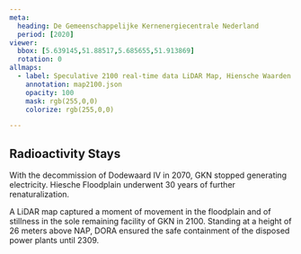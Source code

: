 ```yaml
---
meta:
  heading: De Gemeenschappelijke Kernenergiecentrale Nederland
  period: [2020]
viewer:
  bbox: [5.639145,51.88517,5.685655,51.913869]
  rotation: 0
allmaps:
  - label: Speculative 2100 real-time data LiDAR Map, Hiensche Waarden. 2023. 420x240 mm. Scale 1:10000. The Berlage.
    annotation: map2100.json
    opacity: 100
    mask: rgb(255,0,0)
    colorize: rgb(255,0,0)

---
```


## Radioactivity Stays

With the decommission of Dodewaard IV in 2070, GKN stopped generating electricity. Hiesche Floodplain underwent 30 years of further renaturalization.

A LiDAR map captured a moment of movement in the floodplain and of stillness in the sole remaining facility of GKN in 2100. Standing at a height of 26 meters above NAP, DORA ensured the safe containment of the disposed power plants until 2309. 
